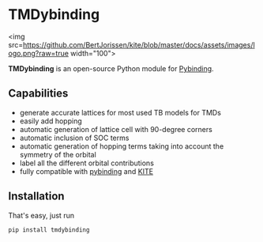 # TMDybinding
<img src=https://github.com/BertJorissen/kite/blob/master/docs/assets/images/logo.png?raw=true width="100">

**TMDybinding** is an open-source Python module for [Pybinding].

## Capabilities

* generate accurate lattices for most used TB models for TMDs
* easily add hopping
* automatic generation of lattice cell with 90-degree corners
* automatic inclusion of SOC terms
* automatic generation of hopping terms taking into account the symmetry of the orbital
* label all the different orbital contributions
* fully compatible with [pybinding] and [KITE]

## Installation

That's easy, just run
``` 
pip install tmdybinding
```


[pybinding]: https://pybinding.site
[KITE]: https://quantum-kite.com
